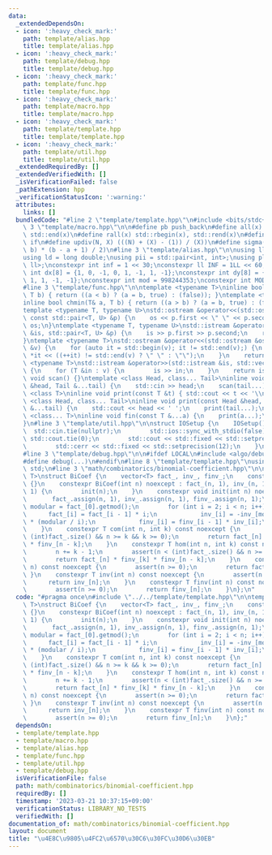 ```yaml
---
data:
  _extendedDependsOn:
  - icon: ':heavy_check_mark:'
    path: template/alias.hpp
    title: template/alias.hpp
  - icon: ':heavy_check_mark:'
    path: template/debug.hpp
    title: template/debug.hpp
  - icon: ':heavy_check_mark:'
    path: template/func.hpp
    title: template/func.hpp
  - icon: ':heavy_check_mark:'
    path: template/macro.hpp
    title: template/macro.hpp
  - icon: ':heavy_check_mark:'
    path: template/template.hpp
    title: template/template.hpp
  - icon: ':heavy_check_mark:'
    path: template/util.hpp
    title: template/util.hpp
  _extendedRequiredBy: []
  _extendedVerifiedWith: []
  _isVerificationFailed: false
  _pathExtension: hpp
  _verificationStatusIcon: ':warning:'
  attributes:
    links: []
  bundledCode: "#line 2 \"template/template.hpp\"\n#include <bits/stdc++.h>\n#line\
    \ 3 \"template/macro.hpp\"\n\n#define pb push_back\n#define all(x) std::begin(x),\
    \ std::end(x)\n#define rall(x) std::rbegin(x), std::rend(x)\n#define elif else\
    \ if\n#define updiv(N, X) (((N) + (X) - (1)) / (X))\n#define sigma(a, b) ((a +\
    \ b) * (b - a + 1) / 2)\n#line 3 \"template/alias.hpp\"\n\nusing ll = long long;\n\
    using ld = long double;\nusing pii = std::pair<int, int>;\nusing pll = std::pair<ll,\
    \ ll>;\nconstexpr int inf = 1 << 30;\nconstexpr ll INF = 1LL << 60;\nconstexpr\
    \ int dx[8] = {1, 0, -1, 0, 1, -1, 1, -1};\nconstexpr int dy[8] = {0, 1, 0, -1,\
    \ 1, 1, -1, -1};\nconstexpr int mod = 998244353;\nconstexpr int MOD = 1e9 + 7;\n\
    #line 3 \"template/func.hpp\"\n\ntemplate <typename T>\ninline bool chmax(T& a,\
    \ T b) { return ((a < b) ? (a = b, true) : (false)); }\ntemplate <typename T>\n\
    inline bool chmin(T& a, T b) { return ((a > b) ? (a = b, true) : (false)); }\n\
    template <typename T, typename U>\nstd::ostream &operator<<(std::ostream &os,\
    \ const std::pair<T, U> &p) {\n    os << p.first << \" \" << p.second;\n    return\
    \ os;\n}\ntemplate <typename T, typename U>\nstd::istream &operator>>(std::istream\
    \ &is, std::pair<T, U> &p) {\n    is >> p.first >> p.second;\n    return is;\n\
    }\ntemplate <typename T>\nstd::ostream &operator<<(std::ostream &os, const std::vector<T>\
    \ &v) {\n    for (auto it = std::begin(v); it != std::end(v);) {\n        os <<\
    \ *it << ((++it) != std::end(v) ? \" \" : \"\");\n    }\n    return os;\n}\ntemplate\
    \ <typename T>\nstd::istream &operator>>(std::istream &is, std::vector<T> &v)\
    \ {\n    for (T &in : v) {\n        is >> in;\n    }\n    return is;\n}\ninline\
    \ void scan() {}\ntemplate <class Head, class... Tail>\ninline void scan(Head\
    \ &head, Tail &...tail) {\n    std::cin >> head;\n    scan(tail...);\n}\ntemplate\
    \ <class T>\ninline void print(const T &t) { std::cout << t << '\\n'; }\ntemplate\
    \ <class Head, class... Tail>\ninline void print(const Head &head, const Tail\
    \ &...tail) {\n    std::cout << head << ' ';\n    print(tail...);\n}\ntemplate\
    \ <class... T>\ninline void fin(const T &...a) {\n    print(a...);\n    exit(0);\n\
    }\n#line 3 \"template/util.hpp\"\n\nstruct IOSetup {\n    IOSetup() {\n      \
    \  std::cin.tie(nullptr);\n        std::ios::sync_with_stdio(false);\n       \
    \ std::cout.tie(0);\n        std::cout << std::fixed << std::setprecision(12);\n\
    \        std::cerr << std::fixed << std::setprecision(12);\n    }\n} IOSetup;\n\
    #line 3 \"template/debug.hpp\"\n\n#ifdef LOCAL\n#include <algo/debug.hpp>\n#else\n\
    #define debug(...)\n#endif\n#line 8 \"template/template.hpp\"\nusing namespace\
    \ std;\n#line 3 \"math/combinatorics/binomial-coefficient.hpp\"\n\ntemplate <class\
    \ T>\nstruct BiCoef {\n    vector<T> fact_, inv_, finv_;\n    constexpr BiCoef()\
    \ {}\n    constexpr BiCoef(int n) noexcept : fact_(n, 1), inv_(n, 1), finv_(n,\
    \ 1) {\n        init(n);\n    }\n    constexpr void init(int n) noexcept {\n \
    \       fact_.assign(n, 1), inv_.assign(n, 1), finv_.assign(n, 1);\n        int\
    \ modular = fact_[0].getmod();\n        for (int i = 2; i < n; i++) {\n      \
    \      fact_[i] = fact_[i - 1] * i;\n            inv_[i] = -inv_[modular % i]\
    \ * (modular / i);\n            finv_[i] = finv_[i - 1] * inv_[i];\n        }\n\
    \    }\n    constexpr T com(int n, int k) const noexcept {\n        assert(n <\
    \ (int)fact_.size() && n >= k && k >= 0);\n        return fact_[n] * finv_[k]\
    \ * finv_[n - k];\n    }\n    constexpr T hom(int n, int k) const noexcept {\n\
    \        n += k - 1;\n        assert(n < (int)fact_.size() && n >= k && k >= 0);\n\
    \        return fact_[n] * finv_[k] * finv_[n - k];\n    }\n    constexpr T fact(int\
    \ n) const noexcept {\n        assert(n >= 0);\n        return fact_[n];\n   \
    \ }\n    constexpr T inv(int n) const noexcept {\n        assert(n >= 0);\n  \
    \      return inv_[n];\n    }\n    constexpr T finv(int n) const noexcept {\n\
    \        assert(n >= 0);\n        return finv_[n];\n    }\n};\n"
  code: "#pragma once\n#include \"../../template/template.hpp\"\n\ntemplate <class\
    \ T>\nstruct BiCoef {\n    vector<T> fact_, inv_, finv_;\n    constexpr BiCoef()\
    \ {}\n    constexpr BiCoef(int n) noexcept : fact_(n, 1), inv_(n, 1), finv_(n,\
    \ 1) {\n        init(n);\n    }\n    constexpr void init(int n) noexcept {\n \
    \       fact_.assign(n, 1), inv_.assign(n, 1), finv_.assign(n, 1);\n        int\
    \ modular = fact_[0].getmod();\n        for (int i = 2; i < n; i++) {\n      \
    \      fact_[i] = fact_[i - 1] * i;\n            inv_[i] = -inv_[modular % i]\
    \ * (modular / i);\n            finv_[i] = finv_[i - 1] * inv_[i];\n        }\n\
    \    }\n    constexpr T com(int n, int k) const noexcept {\n        assert(n <\
    \ (int)fact_.size() && n >= k && k >= 0);\n        return fact_[n] * finv_[k]\
    \ * finv_[n - k];\n    }\n    constexpr T hom(int n, int k) const noexcept {\n\
    \        n += k - 1;\n        assert(n < (int)fact_.size() && n >= k && k >= 0);\n\
    \        return fact_[n] * finv_[k] * finv_[n - k];\n    }\n    constexpr T fact(int\
    \ n) const noexcept {\n        assert(n >= 0);\n        return fact_[n];\n   \
    \ }\n    constexpr T inv(int n) const noexcept {\n        assert(n >= 0);\n  \
    \      return inv_[n];\n    }\n    constexpr T finv(int n) const noexcept {\n\
    \        assert(n >= 0);\n        return finv_[n];\n    }\n};"
  dependsOn:
  - template/template.hpp
  - template/macro.hpp
  - template/alias.hpp
  - template/func.hpp
  - template/util.hpp
  - template/debug.hpp
  isVerificationFile: false
  path: math/combinatorics/binomial-coefficient.hpp
  requiredBy: []
  timestamp: '2023-03-21 10:37:15+09:00'
  verificationStatus: LIBRARY_NO_TESTS
  verifiedWith: []
documentation_of: math/combinatorics/binomial-coefficient.hpp
layout: document
title: "\u4E8C\u9805\u4FC2\u6570\u30C6\u30FC\u30D6\u30EB"
---
```

